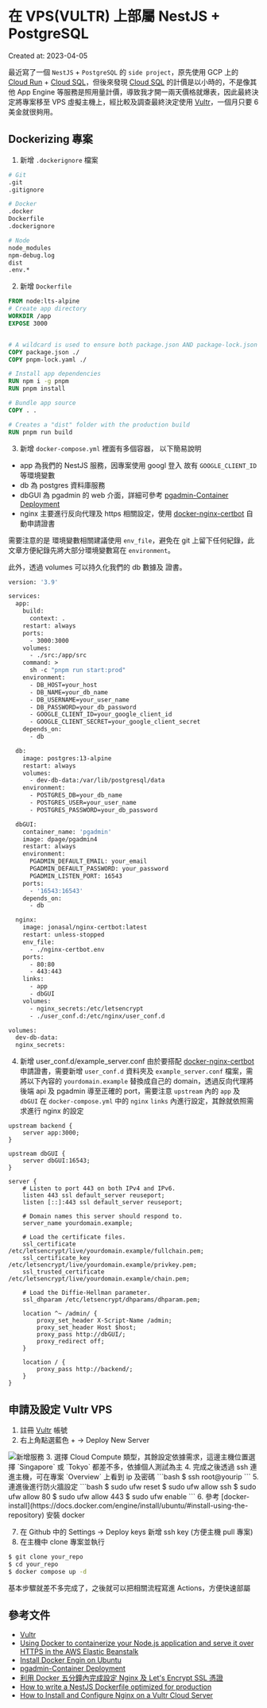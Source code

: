 # 在 VPS(VULTR) 上部屬 NestJS + PostgreSQL
Created at: 2023-04-05

最近寫了一個 `NestJS` + `PostgreSQL` 的 `side project`，原先使用 GCP 上的 [Cloud Run](https://cloud.google.com/run?hl=zh-tw) + [Cloud SQL](https://cloud.google.com/sql?hl=zh-tw)，但後來發現 [Cloud SQL](https://cloud.google.com/sql?hl=zh-tw) 的計價是以小時的，不是像其他 App Engine 等服務是照用量計價，導致我才開一兩天價格就爆表，因此最終決定將專案移至 VPS 虛擬主機上，經比較及調查最終決定使用 [Vultr](https://www.vultr.com/)，一個月只要 6 美金就很夠用。

## Dockerizing 專案
1. 新增 `.dockerignore` 檔案
```dockerfile
# Git
.git
.gitignore

# Docker
.docker
Dockerfile
.dockerignore

# Node
node_modules
npm-debug.log
dist
.env.*
```
2. 新增 `Dockerfile`
```dockerfile
FROM node:lts-alpine
# Create app directory
WORKDIR /app
EXPOSE 3000


# A wildcard is used to ensure both package.json AND package-lock.json are copied
COPY package.json ./
COPY pnpm-lock.yaml ./

# Install app dependencies
RUN npm i -g pnpm
RUN pnpm install

# Bundle app source
COPY . .

# Creates a "dist" folder with the production build
RUN pnpm run build
```

3. 新增 `docker-compose.yml`
裡面有多個容器， 以下簡易說明
- app 為我們的 NestJS 服務，因專案使用 googl 登入 故有 `GOOGLE_CLIENT_ID` 等環境變數
- db 為 postgres 資料庫服務
- dbGUI 為 pgadmin 的 web 介面，詳細可參考 [pgadmin-Container Deployment](https://www.pgadmin.org/docs/pgadmin4/latest/container_deployment.html#environment-variables)
- nginx 主要進行反向代理及 https 相關設定，使用 [docker-nginx-certbot](https://github.com/JonasAlfredsson/docker-nginx-certbot) 自動申請證書

需要注意的是 環境變數相關建議使用 `env_file`，避免在 git 上留下任何紀錄，此文章方便紀錄先將大部分環境變數寫在 `environment`。

此外，透過 volumes 可以持久化我們的 db 數據及 證書。
```dockerfile
version: '3.9'

services:
  app:
    build:
      context: .
    restart: always
    ports:
      - 3000:3000
    volumes:
      - ./src:/app/src
    command: >
      sh -c "pnpm run start:prod"
    environment:
      - DB_HOST=your_host
      - DB_NAME=your_db_name
      - DB_USERNAME=your_user_name
      - DB_PASSWORD=your_db_password
      - GOOGLE_CLIENT_ID=your_google_client_id
      - GOOGLE_CLIENT_SECRET=your_google_client_secret
    depends_on:
      - db

  db:
    image: postgres:13-alpine
    restart: always
    volumes:
      - dev-db-data:/var/lib/postgresql/data
    environment:
      - POSTGRES_DB=your_db_name
      - POSTGRES_USER=your_user_name
      - POSTGRES_PASSWORD=your_db_password

  dbGUI:
    container_name: 'pgadmin'
    image: dpage/pgadmin4
    restart: always
    environment:
      PGADMIN_DEFAULT_EMAIL: your_email
      PGADMIN_DEFAULT_PASSWORD: your_password
      PGADMIN_LISTEN_PORT: 16543
    ports:
      - '16543:16543'
    depends_on:
      - db

  nginx:
    image: jonasal/nginx-certbot:latest
    restart: unless-stopped
    env_file:
      - ./nginx-certbot.env
    ports:
      - 80:80
      - 443:443
    links:
      - app
      - dbGUI
    volumes:
      - nginx_secrets:/etc/letsencrypt
      - ./user_conf.d:/etc/nginx/user_conf.d

volumes:
  dev-db-data:
  nginx_secrets:

```

4. 新增 user_conf.d/example_server.conf
由於要搭配 [docker-nginx-certbot](https://github.com/JonasAlfredsson/docker-nginx-certbot) 申請證書，需要新增 `user_conf.d` 資料夾及 `example_server.conf` 檔案，需將以下內容的 `yourdomain.example` 替換成自己的 domain，透過反向代理將後端 api 及 pgadmin 導至正確的 port，需要注意 `upstream` 內的 `app` 及 `dbGUI` 在 `docker-compose.yml` 中的 `nginx` `links` 內進行設定，其餘就依照需求進行 nginx 的設定

```
upstream backend {
    server app:3000;
}

upstream dbGUI {
    server dbGUI:16543;
}

server {
    # Listen to port 443 on both IPv4 and IPv6.
    listen 443 ssl default_server reuseport;
    listen [::]:443 ssl default_server reuseport;

    # Domain names this server should respond to.
    server_name yourdomain.example;

    # Load the certificate files.
    ssl_certificate         /etc/letsencrypt/live/yourdomain.example/fullchain.pem;
    ssl_certificate_key     /etc/letsencrypt/live/yourdomain.example/privkey.pem;
    ssl_trusted_certificate /etc/letsencrypt/live/yourdomain.example/chain.pem;

    # Load the Diffie-Hellman parameter.
    ssl_dhparam /etc/letsencrypt/dhparams/dhparam.pem;

    location ^~ /admin/ {
        proxy_set_header X-Script-Name /admin;
        proxy_set_header Host $host;
        proxy_pass http://dbGUI/;
        proxy_redirect off;
    }

    location / {
        proxy_pass http://backend/;
    }
}

```

## 申請及設定 Vultr VPS
1. 註冊 [Vultr](https://www.vultr.com/) 帳號
2. 右上角點選藍色 + -> Deploy New Server
<img src="/images/web services/2.vultr.png" alt="新增服務" />
3. 選擇 Cloud Compute 類型，其餘設定依據需求，這邊主機位置選擇 `Singapore` 或 `Tokyo` 都差不多，依據個人測試為主
4. 完成之後透過 ssh 連進主機，可在專案 `Overview` 上看到 ip 及密碼
```bash
$ ssh root@yourip
```
5. 連進後進行防火牆設定
```bash
$ sudo ufw reset
$ sudo ufw allow ssh
$ sudo ufw allow 80
$ sudo ufw allow 443
$ sudo ufw enable
```
6. 參考 [docker-install](https://docs.docker.com/engine/install/ubuntu/#install-using-the-repository) 安裝 docker

7. 在 Github 中的 Settings -> Deploy keys 新增 ssh key (方便主機 pull 專案)
8. 在主機中 clone 專案並執行
```bash
$ git clone your_repo
$ cd your_repo
$ docker compose up -d
```

基本步驟就差不多完成了，之後就可以把相關流程寫進 Actions，方便快速部屬

## 參考文件

- [Vultr](https://www.vultr.com/)
- [Using Docker to containerize your Node.js application and serve it over HTTPS in the AWS Elastic Beanstalk](https://efraim-rodrigues.medium.com/using-docker-to-containerize-your-node-js-aefcd1ecd37d)
- [Install Docker Engin on Ubuntu](https://docs.docker.com/engine/install/ubuntu/#install-using-the-repository)
- [pgadmin-Container Deployment](https://www.pgadmin.org/docs/pgadmin4/latest/container_deployment.html)
- [利用 Docker 五分鐘內完成設定 Nginx 及 Let's Encrypt SSL 憑證](https://www.rickjiang.dev/blog/nginx-and-lets-encrypt-with-docker)
- [How to write a NestJS Dockerfile optimized for production](https://www.tomray.dev/nestjs-docker-production)
- [How to Install and Configure Nginx on a Vultr Cloud Server](https://www.vultr.com/docs/how-to-install-and-configure-nginx-on-a-vultr-cloud-server/)
